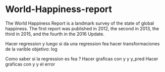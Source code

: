 # World-Happiness-report
The World Happiness Report is a landmark survey of the state of global happiness. The first report was published in 2012, the second in 2013, the third in 2015, and the fourth in the 2016 Update. 

Hacer regression y luego si da una regression fea hacer transformaciones de la varible objetivo: log 

Como saber si la regression es fea ?
Hacer graficas con y y y_pred
Hacer graficas con y y el error
